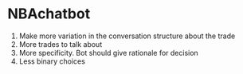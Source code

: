 # NBAchatbot


1. Make more variation in the conversation structure about the trade
2. More trades to talk about
3. More specificity. Bot should give rationale for decision 
4. Less binary choices
